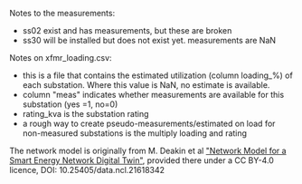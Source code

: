 Notes to the measurements:
- ss02 exist and has measurements, but these are broken
- ss30 will be installed but does not exist yet. measurements are NaN


Notes on xfmr_loading.csv:
- this is a file that contains the estimated utilization (column loading_%) of each substation. Where this value is NaN, no estimate is available.
- column "meas" indicates whether measurements are available for this substation (yes =1, no=0)
- rating_kva is the substation rating
- a rough way to create pseudo-measurements/estimated on load for non-measured substations is the multiply loading and rating


The network model is originally from M. Deakin et al ["Network Model for a Smart Energy Network Digital Twin"](https://doi.org/10.25405/data.ncl.21618342.v1), provided there under a CC BY-4.0 licence, DOI: 10.25405/data.ncl.21618342
